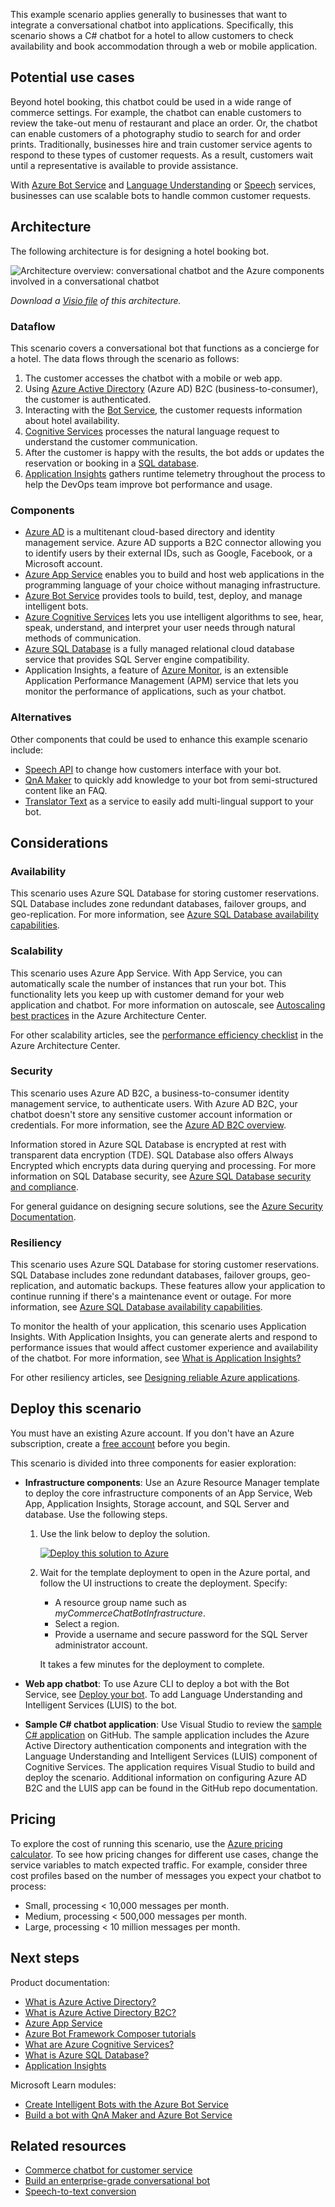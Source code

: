 <!-- cSpell:ignore iainfoulds botservice -->

This example scenario applies generally to businesses that want to integrate a conversational chatbot into applications. Specifically, this scenario shows a C# chatbot for a hotel to allow customers to check availability and book accommodation through a web or mobile application.

## Potential use cases

Beyond hotel booking, this chatbot could be used in a wide range of commerce settings. For example, the chatbot can enable customers to review the take-out menu of restaurant and place an order. Or, the chatbot can enable customers of a photography studio to search for and order prints. Traditionally, businesses hire and train customer service agents to respond to these types of customer requests. As a result, customers wait until a representative is available to provide assistance.

With [Azure Bot Service][botservice-docs] and [Language Understanding][language-understanding] or [Speech][speech-api] services, businesses can use scalable bots to handle common customer requests.

## Architecture

The following architecture is for designing a hotel booking bot.

![Architecture overview: conversational chatbot and the Azure components involved in a conversational chatbot][architecture]

*Download a [Visio file][visio-download] of this architecture.*

### Dataflow

This scenario covers a conversational bot that functions as a concierge for a hotel. The data flows through the scenario as follows:

1. The customer accesses the chatbot with a mobile or web app.
2. Using [Azure Active Directory][aadb2c-docs] (Azure AD) B2C (business-to-consumer), the customer is authenticated.
3. Interacting with the [Bot Service][botservice-docs], the customer requests information about hotel availability.
4. [Cognitive Services][cognitive-docs] processes the natural language request to understand the customer communication.
5. After the customer is happy with the results, the bot adds or updates the reservation or booking in a [SQL database][sqldatabase-docs].
6. [Application Insights][appinsights-docs] gathers runtime telemetry throughout the process to help the DevOps team improve bot performance and usage.

### Components

- [Azure AD](https://azure.microsoft.com/services/active-directory) is a multitenant cloud-based directory and identity management service. Azure AD supports a B2C connector allowing you to identify users by their external IDs, such as Google, Facebook, or a Microsoft account.
- [Azure App Service](https://azure.microsoft.com/services/app-service) enables you to build and host web applications in the programming language of your choice without managing infrastructure.
- [Azure Bot Service](https://azure.microsoft.com/services/bot-service) provides tools to build, test, deploy, and manage intelligent bots.
- [Azure Cognitive Services](https://azure.microsoft.com/services/cognitive-services) lets you use intelligent algorithms to see, hear, speak, understand, and interpret your user needs through natural methods of communication.
- [Azure SQL Database](https://azure.microsoft.com/services/sql-database) is a fully managed relational cloud database service that provides SQL Server engine compatibility.
- Application Insights, a feature of [Azure Monitor](https://azure.microsoft.com/services/monitor), is an extensible Application Performance Management (APM) service that lets you monitor the performance of applications, such as your chatbot.

### Alternatives

Other components that could be used to enhance this example scenario include:

- [Speech API](https://azure.microsoft.com/services/cognitive-services/speech-services) to change how customers interface with your bot.
- [QnA Maker](https://azure.microsoft.com/pricing/details/cognitive-services/qna-maker) to quickly add knowledge to your bot from semi-structured content like an FAQ.
- [Translator Text](https://azure.microsoft.com/services/cognitive-services/translator) as a service to easily add multi-lingual support to your bot.

## Considerations

### Availability

This scenario uses Azure SQL Database for storing customer reservations. SQL Database includes zone redundant databases, failover groups, and geo-replication. For more information, see [Azure SQL Database availability capabilities][sqlavailability-docs].

### Scalability

This scenario uses Azure App Service. With App Service, you can automatically scale the number of instances that run your bot. This functionality lets you keep up with customer demand for your web application and chatbot. For more information on autoscale, see [Autoscaling best practices][autoscaling] in the Azure Architecture Center.

For other scalability articles, see the [performance efficiency checklist][scalability] in the Azure Architecture Center.

### Security

This scenario uses Azure AD B2C, a business-to-consumer identity management service, to authenticate users. With Azure AD B2C, your chatbot doesn't store any sensitive customer account information or credentials. For more information, see the [Azure AD B2C overview][aadb2c-docs].

Information stored in Azure SQL Database is encrypted at rest with transparent data encryption (TDE). SQL Database also offers Always Encrypted which encrypts data during querying and processing. For more information on SQL Database security, see [Azure SQL Database security and compliance][sqlsecurity-docs].

For general guidance on designing secure solutions, see the [Azure Security Documentation][security].

### Resiliency

This scenario uses Azure SQL Database for storing customer reservations. SQL Database includes zone redundant databases, failover groups, geo-replication, and automatic backups. These features allow your application to continue running if there's a maintenance event or outage. For more information, see [Azure SQL Database availability capabilities][sqlavailability-docs].

To monitor the health of your application, this scenario uses Application Insights. With Application Insights, you can generate alerts and respond to performance issues that would affect customer experience and availability of the chatbot. For more information, see [What is Application Insights?][appinsights-docs]

For other resiliency articles, see [Designing reliable Azure applications](/azure/architecture/framework/resiliency/app-design).

## Deploy this scenario

You must have an existing Azure account. If you don't have an Azure subscription, create a [free account](https://azure.microsoft.com/free/?WT.mc_id=A261C142F) before you begin.

This scenario is divided into three components for easier exploration:

- **Infrastructure components**: Use an Azure Resource Manager template to deploy the core infrastructure components of an App Service, Web App, Application Insights, Storage account, and SQL Server and database. Use the following steps.

    1. Use the link below to deploy the solution.

        [![Deploy this solution to Azure](../../_images/deploy-to-azure.svg)](https://portal.azure.com/#create/Microsoft.Template/uri/https%3A%2F%2Fraw.githubusercontent.com%2Fmspnp%2Fsolution-architectures%2Fmaster%2Fapps%2Fcommerce-chatbot.json)

    2. Wait for the template deployment to open in the Azure portal, and follow the UI instructions to create the deployment. Specify:
       - A resource group name such as *myCommerceChatBotInfrastructure*.
       - Select a region.
       - Provide a username and secure password for the SQL Server administrator account.

        It takes a few minutes for the deployment to complete.

- **Web app chatbot**: To use Azure CLI to deploy a bot with the Bot Service, see [Deploy your bot](/azure/bot-service/bot-builder-deploy-az-cli). To add Language Understanding and Intelligent Services (LUIS) to the bot.

- **Sample C# chatbot application**: Use Visual Studio to review the [sample C# application](https://github.com/Microsoft/AzureBotServices-scenarios/tree/master/CSharp/Commerce/src) on GitHub. The sample application includes the Azure Active Directory authentication components and integration with the Language Understanding and Intelligent Services (LUIS) component of Cognitive Services. The application requires Visual Studio to build and deploy the scenario. Additional information on configuring Azure AD B2C and the LUIS app can be found in the GitHub repo documentation.

## Pricing

To explore the cost of running this scenario, use the [Azure pricing calculator](https://azure.microsoft.com/pricing/calculator). To see how pricing changes for different use cases, change the service variables to match expected traffic. For example, consider three cost profiles based on the number of messages you expect your chatbot to process:

- Small, processing < 10,000 messages per month.
- Medium, processing < 500,000 messages per month.
- Large, processing < 10 million messages per month.

## Next steps

Product documentation:

- [What is Azure Active Directory?](/azure/active-directory/fundamentals/active-directory-whatis)
- [What is Azure Active Directory B2C?][aadb2c-docs]
- [Azure App Service](/azure/app-service)
- [Azure Bot Framework Composer tutorials][botservice-docs]
- [What are Azure Cognitive Services?](/azure/cognitive-services/what-are-cognitive-services)
- [What is Azure SQL Database?](/azure/azure-sql/database/sql-database-paas-overview)
- [Application Insights][appinsights-docs]

Microsoft Learn modules:

- [Create Intelligent Bots with the Azure Bot Service][learn1]
- [Build a bot with QnA Maker and Azure Bot Service][learn2]

## Related resources

- [Commerce chatbot for customer service](../../solution-ideas/articles/commerce-chatbot.yml)
- [Build an enterprise-grade conversational bot](../../reference-architectures/ai/conversational-bot.yml)
- [Speech-to-text conversion](/azure/architecture/example-scenario/ai/speech-to-text-transcription-analytics)

<!-- links -->

[aadb2c-docs]: /azure/active-directory-b2c/active-directory-b2c-overview
[aad-docs]: /azure/active-directory
[appinsights-docs]: /azure/application-insights/app-insights-overview
[appservice-docs]: /azure/app-service
[architecture]: ./media/architecture-commerce-chatbot.png
[autoscaling]: ../../best-practices/auto-scaling.md
[botservice-docs]: /composer/tutorial/tutorial-introduction
[cognitive-docs]: /azure/cognitive-services
[language-understanding]: /azure/cognitive-services/luis/what-is-luis
[learn1]: /learn/paths/create-bots-with-the-azure-bot-service/
[learn2]: /learn/modules/build-faq-chatbot-qna-maker-azure-bot-service/
[security]: /azure/security
[scalability]: /azure/architecture/framework/scalability/performance-efficiency
[sqlavailability-docs]: /azure/sql-database/sql-database-technical-overview#availability-capabilities
[sqldatabase-docs]: /azure/sql-database
[sqlsecurity-docs]: /azure/sql-database/sql-database-technical-overview#advanced-security-and-compliance
[qna-maker]: /azure/cognitive-services/QnAMaker/Overview/overview
[speech-api]: /azure/cognitive-services/speech-service/overview
[translator]: /azure/cognitive-services/translator/translator-info-overview
[visio-download]: https://arch-center.azureedge.net/architecture-commerce-chatbot.vsdx
